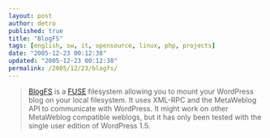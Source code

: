 ```yaml
---
layout: post
author: detro
published: true
title: "BlogFS"
tags: [english, sw, it, opensource, linux, php, projects]
date: "2005-12-23 00:12:38"
updated: "2005-12-23 00:12:38"
permalink: /2005/12/23/blogfs/
---
```


<blockquote><a href="http://rohanpm.net/blogfs/">BlogFS</a> is a <a href="http://fuse.sourceforge.net/">FUSE</a> filesystem allowing you to mount your WordPress blog on your local filesystem. It uses XML-RPC and the MetaWeblog API to communicate with WordPress. It might work on other MetaWeblog compatible weblogs, but it has only been tested with the single user edition of WordPress 1.5.</blockquote>


